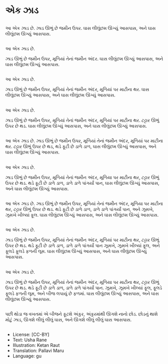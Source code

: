 # એક ઝાડ

##
આ એક ઝાડ છે.
ઝાડ ઊભું છે જમીન ઉપર.
ઘાસ લીલુંછમ ઊગ્યું આસપાસ,
અને ઘાસ લીલુંછમ ઊગ્યું આસપાસ.

##
આ એક ઝાડ છે.

ઝાડ ઊભું છે જમીન ઉપર,
મૂળિયાં તેનાં જમીન અંદર.
ઘાસ લીલુંછમ ઊગ્યું આસપાસ,
અને ઘાસ લીલુંછમ ઊગ્યું આસપાસ.

##
આ એક ઝાડ છે.

ઝાડ ઊભું છે જમીન ઉપર,
મૂળિયાં તેનાં જમીન અંદર,
મૂળિયાં પર માટીના થર.
ઘાસ લીલુંછમ ઊગ્યું આસપાસ,
અને ઘાસ લીલુંછમ ઊગ્યું આસપાસ.

##
આ એક ઝાડ છે.

ઝાડ ઊભું છે જમીન ઉપર,
મૂળિયાં તેનાં જમીન અંદર,
મૂળિયાં પર માટીના થર.
ટટ્ટાર ઊભું ઉપર છે થડ.
ઘાસ લીલુંછમ ઊગ્યું આસપાસ,
અને ઘાસ લીલુંછમ ઊગ્યું આસપાસ.

##
આ એક ઝાડ છે.
ઝાડ ઊભું છે જમીન ઉપર,
મૂળિયાં તેનાં જમીન અંદર,
મૂળિયાં પર માટીના થર.
ટટ્ટાર ઊભું ઉપર છે થડ,
થડે ફૂટી છે ડાળે ડાળ,
ઘાસ લીલુંછમ ઊગ્યું આસપાસ,
અને ઘાસ લીલુંછમ ઊગ્યું આસપાસ.

##
આ એક ઝાડ છે.

ઝાડ ઊભું છે જમીન ઉપર,
મૂળિયાં તેનાં જમીન અંદર,
મૂળિયા પર માટીના થર,
ટટ્ટાર ઊભું ઉપર છે થડ.
થડે ફૂટી છે ડાળે ડાળ,
ડાળે ડાળે પાંગર્યાં પાન,
ઘાસ લીલુંછમ ઊગ્યું આસપાસ,
અને ઘાસ લીલુંછમ ઊગ્યું આસપાસ.

##
આ એક ઝાડ છે.
ઝાડ ઊભું છે જમીન ઉપર,
મૂળિયાં તેનાં જમીન અંદર,
મૂળિયા પર માટીના થર,
ટટ્ટાર ઊભું ઉપર છે થડ.
થડે ફૂટી છે ડાળે ડાળ,
ડાળે ડાળે પાંગર્યાં પાન,
અને ઝૂમખે, ઝૂમખે ખીલ્યાં ફૂલ.
ઘાસ લીલુંછમ ઊગ્યું આસપાસ,
અને ઘાસ લીલુંછમ ઊગ્યું આસપાસ.

##
આ એક ઝાડ છે.

ઝાડ ઊભું છે જમીન ઉપર,
મૂળિયાં તેનાં જમીન અંદર,
મૂળિયાં પર માટીના થર,
ટટ્ટાર ઊભું ઉપર છે થડ.
થડે ફૂટી છે ડાળે ડાળ,
ડાળે ડાળે પાંગર્યાં પાન
ઝૂમખે, ઝૂમખે ખીલ્યાં ફૂલ,
અને ફૂલડે ફૂલડે ફળની લૂમ.
ઘાસ લીલુંછમ ઊગ્યું આસપાસ,
અને ઘાસ લીલુંછમ ઊગ્યું આસપાસ.

##
આ એક ઝાડ છે.

ઝાડ ઊભું છે જમીન ઉપર,
મૂળિયાં તેનાં જમીન અંદર,
મૂળિયા પર માટીના થર,
ટટ્ટાર ઊભું ઉપર છે થડ.
થડે ફૂટી છે ડાળે ડાળ,
ડાળે ડાળે પાંગર્યાં પાન.
ઝૂમખે, ઝૂમખે ખીલ્યાં ફૂલ,
ફૂલડે ફૂલડે ફળની લૂમ,
અને બીજ લપાયું છે ફળમાં.
ઘાસ લીલુંછમ ઊગ્યું આસપાસ,
અને ઘાસ લીલુંછમ ઊગ્યું આસપાસ.

##
પછી થોડા જ વખતમાં
એ બીજને ફૂટશે અંકુર,
અંકુરમાંથી ઊગશે નાનો છોડ.
છોડનું થાશે મોટું ઝાડ,
ઊગશે લીલું લીલું ઘાસ,
અને ઊગશે લીલું લીલું ઘાસ આસપાસ.

##
##
* License: [CC-BY]
* Text: Usha Rane
* Illustration: Ketan Raut
* Translation: Pallavi Maru
* Language: gu
